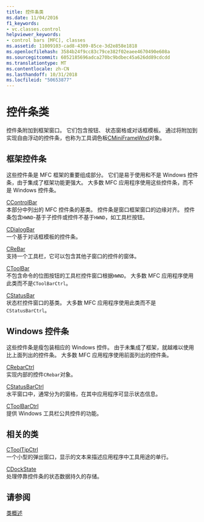 ```yaml
---
title: 控件条类
ms.date: 11/04/2016
f1_keywords:
- vc.classes.control
helpviewer_keywords:
- control bars [MFC], classes
ms.assetid: 11009103-cad8-4309-85ce-3d2e858e1818
ms.openlocfilehash: 3584b24f9cc83c79ce382f02eaee4670490e608a
ms.sourcegitcommit: 6052185696adca270bc9bdbec45a626dd89cdcdd
ms.translationtype: MT
ms.contentlocale: zh-CN
ms.lasthandoff: 10/31/2018
ms.locfileid: "50653877"
---
```

# <a name="control-bar-classes"></a>控件条类

控件条附加到框架窗口。 它们包含按钮、 状态窗格或对话框模板。 通过将附加到实现自由浮动的控件条，也称为工具调色板[CMiniFrameWnd](../mfc/reference/cminiframewnd-class.md)对象。

## <a name="framework-control-bars"></a>框架控件条

这些控件条是 MFC 框架的重要组成部分。 它们是易于使用和不是 Windows 控件条，由于集成了框架功能更强大。 大多数 MFC 应用程序使用这些控件条，而不是 Windows 控件条。

[CControlBar](../mfc/reference/ccontrolbar-class.md)<br/>
本部分中列出的 MFC 控件条的基类。 控件条是窗口框架窗口的边缘对齐。 控件条包含`HWND`-基于子控件或控件不基于`HWND`，如工具栏按钮。

[CDialogBar](../mfc/reference/cdialogbar-class.md)<br/>
一个基于对话框模板的控件条。

[CReBar](../mfc/reference/crebar-class.md)<br/>
支持一个工具栏，它可以包含其他子窗口的控件的窗体。

[CToolBar](../mfc/reference/ctoolbar-class.md)<br/>
不包含命令的位图按钮的工具栏控件窗口根据`HWND`。 大多数 MFC 应用程序使用此类而不是`CToolBarCtrl`。

[CStatusBar](../mfc/reference/cstatusbar-class.md)<br/>
状态栏控件窗口的基类。 大多数 MFC 应用程序使用此类而不是`CStatusBarCtrl`。

## <a name="windows-control-bars"></a>Windows 控件条

这些控件条是瘦包装相应的 Windows 控件。 由于未集成了框架，就越难以使用比上面列出的控件条。 大多数 MFC 应用程序使用前面列出的控件条。

[CRebarCtrl](../mfc/reference/crebarctrl-class.md)<br/>
实现内部的控件`CRebar`对象。

[CStatusBarCtrl](../mfc/reference/cstatusbarctrl-class.md)<br/>
水平窗口中，通常分为的窗格，在其中应用程序可显示状态信息。

[CToolBarCtrl](../mfc/reference/ctoolbarctrl-class.md)<br/>
提供 Windows 工具栏公共控件的功能。

## <a name="related-classes"></a>相关的类

[CToolTipCtrl](../mfc/reference/ctooltipctrl-class.md)<br/>
一个小型的弹出窗口，显示的文本来描述应用程序中工具用途的单行。

[CDockState](../mfc/reference/cdockstate-class.md)<br/>
处理停靠控件条的状态数据持久的存储。

## <a name="see-also"></a>请参阅

[类概述](../mfc/class-library-overview.md)

